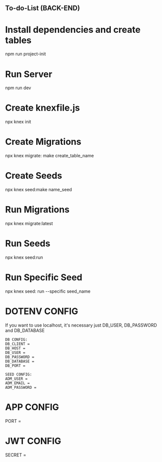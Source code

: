 ## To-do-List (BACK-END)

# Install dependencies and create tables
  npm run project-init

# Run Server
  npm run dev

# Create knexfile.js
  npx knex init

# Create Migrations
  npx knex migrate: make create_table_name

# Create Seeds
  npx knex seed:make name_seed

# Run Migrations
  npx knex migrate:latest

# Run Seeds
  npx knex seed:run

# Run Specific Seed
  npx knex seed: run --specific seed_name

# DOTENV CONFIG
If you want to use localhost, it's necessary just DB_USER, DB_PASSWORD and DB_DATABASE
```
DB CONFIG:
DB_CLIENT = 
DB_HOST = 
DB_USER = 
DB_PASSWORD = 
DB_DATABASE = 
DB_PORT = 

SEED CONFIG:
ADM_USER = 
ADM_EMAIL = 
ADM_PASSWORD = 
```
# APP CONFIG
PORT = 

# JWT CONFIG
SECRET = 



